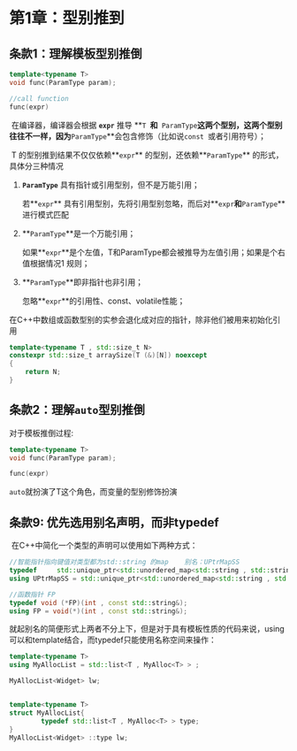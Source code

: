 # 第1章：型别推到

## 条款1：理解模板型别推倒

```cpp
template<typename T>
void func(ParamType param);

//call function
func(expr)
```

​	在编译器，编译器会根据 **```expr```** 推导 **```T ```**和**``` ParamType```**这两个型别，这两个型别往往不一样，因为**```ParamType```**会包含修饰（比如说```const ```或者引用符号）；

​	T 的型别推到结果不仅仅依赖**```expr```** 的型别，还依赖**```ParamType```** 的形式，具体分三种情况

1. **```ParamType```** 具有指针或引用型别，但不是万能引用；

   若**```expr```** 具有引用型别，先将引用型别忽略，而后对**```expr```**和**```ParamType```**进行模式匹配

2. **```ParamType```**是一个万能引用；

   如果**```expr```**是个左值，T和ParamType都会被推导为左值引用；如果是个右值根据情况1 规则；

3. **```ParamType```**即非指针也非引用；

   忽略**```expr```**的引用性、const、volatile性能；

   

在C++中数组或函数型别的实参会退化成对应的指针，除非他们被用来初始化引用

```cpp
template<typename T , std::size_t N>
constexpr std::size_t arraySize(T (&)[N]) noexcept 
{
    return N;
}
```



## 条款2：理解```auto```型别推倒

对于模板推倒过程:

```cpp
template<typename T>
void func(ParamType param);

func(expr)
```

```auto```就扮演了T这个角色，而变量的型别修饰扮演

## 条款9: 优先选用别名声明，而非typedef

​		在C++中简化一个类型的声明可以使用如下两种方式：

```cpp
//智能指针指向键值对类型都为std::string 的map    别名：UPtrMapSS
typedef		std::unique_ptr<std::unordered_map<std::string , std::string> >	 UPtrMapSS;
using UPtrMapSS = std::unique_ptr<std::unordered_map<std::string , std::string> > ;

//函数指针 FP
typedef void (*FP)(int , const std::string&);
using FP = void(*)(int , const std::string&);
```

​		就起别名的简便形式上两者不分上下，但是对于具有模板性质的代码来说，using可以和template结合，而typedef只能使用名称空间来操作：

```cpp
template<typename T>
using MyAllocList = std::list<T , MyAlloc<T> > ;

MyAllocList<Widget> lw;


template<typename T>
struct MyAllocList{
    	typedef std::list<T , MyAlloc<T> > type;
}
MyAllocList<Widget> ::type lw;
```



